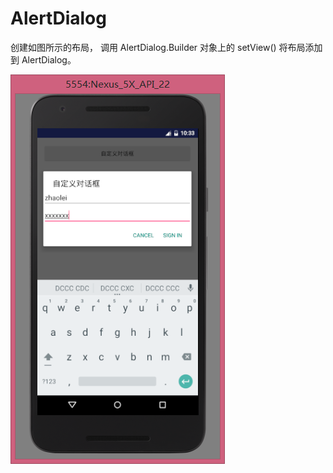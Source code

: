 # AlertDialog
创建如图所示的布局，
调用 AlertDialog.Builder 对象上的 setView() 将布局添加到 AlertDialog。

![image](https://github.com/ZL040/AlertDialog/blob/master/Alert.png)

